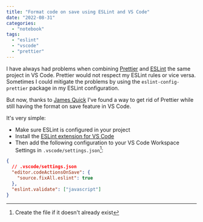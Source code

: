 ```yaml
---
title: "Format code on save using ESLint and VS Code"
date: "2022-08-31"
categories: 
  - "notebook"
tags: 
  - "eslint"
  - "vscode"
  - "prettier"
---
```


I have always had problems when combining [Prettier](https://prettier.io/) and [ESLint](https://eslint.org/) the same project in VS Code. Prettier would not respect my ESLint rules or vice versa. Sometimes I could mitigate the problems by using the `eslint-config-prettier` package in my ESLint configuration.

But now, thanks to [James Quick](https://www.digitalocean.com/community/tutorials/linting-and-formatting-with-eslint-in-vs-code) I've found a way to get rid of Prettier while still having the format on save feature in VS Code.

It's very simple:
- Make sure ESLint is configured in your project
- Install the [ESLint extension for VS Code](https://marketplace.visualstudio.com/items?itemName=dbaeumer.vscode-eslint)
- Then add the following configuration to your VS Code Workspace Settings in `.vscode/settings.json`[^1]:

```json
{
  // .vscode/settings.json
  "editor.codeActionsOnSave": {
    "source.fixAll.eslint": true
  },
  "eslint.validate": ["javascript"]
}
```


[^1]: Create the file if it doesn't already exist
